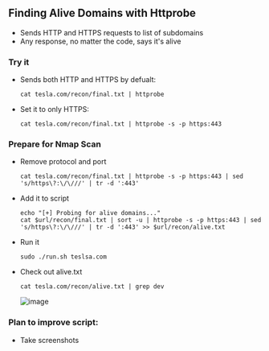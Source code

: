 ## Finding Alive Domains with Httprobe
- Sends HTTP and HTTPS requests to list of subdomains
- Any response, no matter the code, says it's alive

### Try it
- Sends both HTTP and HTTPS by defualt:
  
  `cat tesla.com/recon/final.txt | httprobe`
- Set it to only HTTPS:

  `cat tesla.com/recon/final.txt | httprobe -s -p https:443`

### Prepare for Nmap Scan
- Remove protocol and port
  
  `cat tesla.com/recon/final.txt | httprobe -s -p https:443 | sed 's/https\?:\/\///' | tr -d ':443'`
- Add it to script
    ```
    echo "[+] Probing for alive domains..."
    cat $url/recon/final.txt | sort -u | httprobe -s -p https:443 | sed 's/https\?:\/\///' | tr -d ':443' >> $url/recon/alive.txt
    ```
- Run it

  `sudo ./run.sh teslsa.com`

- Check out alive.txt

  `cat tesla.com/recon/alive.txt | grep dev`

  ![image](https://github.com/user-attachments/assets/3f8b2f8d-3d66-4961-aa3f-feb5f9f23095)

### Plan to improve script:
- Take screenshots
  
